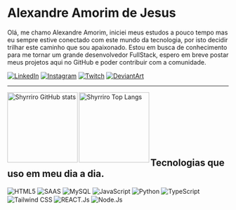 # Alexandre Amorim de Jesus

Olá, me chamo Alexandre Amorim, iniciei meus estudos a pouco tempo mas eu sempre estive conectado com este mundo da tecnologia, por isto decidir trilhar este caminho que sou apaixonado. 
Estou em busca de conhecimento para me tornar um grande desenvolvedor FullStack, espero em breve postar meus projetos aqui no GitHub e poder contribuir com a comunidade.

[![LinkedIn](https://img.shields.io/badge/LinkedIn-0077B5?style=for-the-badge&logo=linkedin&logoColor=white)](https://www.linkedin.com/in/alexandreamorimdejesus/)
[![Instagram](https://img.shields.io/badge/Instagram-E4405F?style=for-the-badge&logo=instagram&logoColor=white)](https://www.instagram.com/shy_hero7)
[![Twitch](https://img.shields.io/badge/Twitch-9146FF?style=for-the-badge&logo=twitch&logoColor=white)](https://www.twitch.tv/shyrriro)
[![DeviantArt](https://img.shields.io/badge/DeviantArt-05CC47?style=for-the-badge&logo=deviantart&logoColor=white)](https://www.deviantart.com/shyrriro/gallery/all)

---
<p>
  <img align="left" height="160px" alt="Shyrriro GitHub stats" src="https://github-readme-stats.vercel.app/api?username=shyrriro&show_icons=true&theme=radical"/>
  <img align="left" height="160px" alt="Shyrriro Top Langs" src="https://github-readme-stats.vercel.app/api/top-langs/?username=shyrriro&theme=radical&layout=compact&custom_title=Tecnologias"/>
</p>

<br/><br/><br/><br/><br/><br/><br/>

## Tecnologias que uso em meu dia a dia.

<div style="display: inline_block">
  <img align="center" alt="HTML5" src="https://img.shields.io/badge/HTML5-E34F26?style=for-the-badge&logo=html5&l" />
  <img align="center" alt="SAAS" src="https://img.shields.io/badge/Sass-CC6699?style=for-the-badge&logo=sass&logoColor=white" />
  <img align="center" alt="MySQL" src="https://img.shields.io/badge/MySQL-00000F?style=for-the-badge&logo=mysql&logoColor=white" />
  <img align="center" alt="JavaScript" src="https://img.shields.io/badge/JavaScript-F7DF1E?style=for-the-badge&logo=javascript&logoColor=black" />
  <img align="center" alt="Python" src="https://img.shields.io/badge/Python-14354C?style=for-the-badge&logo=python&logoColor=white" />
  <img align="center" alt="TypeScript" src="https://img.shields.io/badge/TypeScript-007ACC?style=for-the-badge&logo=typescript&logoColor=white" />
  <img align="center" alt="Tailwind CSS" src="https://img.shields.io/badge/Tailwind_CSS-38B2AC?style=for-the-badge&logo=tailwind-css&logoColor=white" />
  <img align="center" alt="REACT.Js" src="https://img.shields.io/badge/React-20232A?style=for-the-badge&logo=react&logoColor=61DAFB" />
  <img align="center" alt="Node.Js" src="https://img.shields.io/badge/Node.js-43853D?style=for-the-badge&logo=node.js&logoColor=white" />
</div>


<!--
**Shyrriro/shyrriro** is a ✨ _special_ ✨ repository because its `README.md` (this file) appears on your GitHub profile.

Here are some ideas to get you started:

- 🔭 I’m currently working on ...
- 🌱 I’m currently learning ...
- 👯 I’m looking to collaborate on ...
- 🤔 I’m looking for help with ...
- 💬 Ask me about ...
- 📫 How to reach me: ...
- 😄 Pronouns: ...
- ⚡ Fun fact: ...
-->
